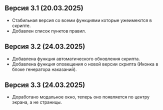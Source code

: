 ## Версия 3.1 (20.03.2025)
- Стабильная версия со всеми функциями которые ужеимеются в скрипте.
- Добавлен список пунктов правил.

## Версия 3.2 (24.03.2025)
- Добавлена функция автоматического обновления скрипта.
- Добавлена функция оповещения о новой версии скрипта (Иконка в блоке генератора наказаний).

## Версия 3.3 (24.03.2025)
- Доработано модальное окно, теперь оно появляется по центру экрана, а не страницы.